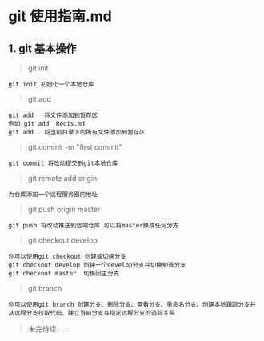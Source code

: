 # git 使用指南.md

## 1. git 基本操作

> git init

    git init 初始化一个本地仓库

> git add .

    git add   将文件添加到暂存区
    例如 git add  Redis.md
    git add . 将当前目录下的所有文件添加到暂存区

> git commit -m "first commit"

    git commit 将改动提交到git本地仓库
> git remote add origin <server>

    为仓库添加一个远程服务器的地址
> git push origin master

    git push 将改动推送到远端仓库 可以将master换成任何分支

> git checkout develop

    你可以使用git checkout 创建或切换分支
    git checkout develop 创建一个develop分支并切换到该分支
    git checkout master  切换回主分支
    
> git branch
    
    你可以使用git branch 创建分支、删除分支、查看分支、重命名分支、创建本地跟踪分支并从远程分支拉取代码、建立当前分支与指定远程分支的追踪关系

>未完待续......